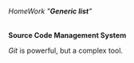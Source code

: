###### HomeWork "**Generic list**"

__Source Code Management System__ 

*Git* is powerful, but a complex tool.
